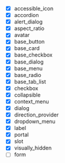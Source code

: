 - [x] accessible_icon
- [x] accordion
- [x] alert_dialog
- [x] aspect_ratio
- [x] avatar
- [x] base_button
- [x] base_card
- [x] base_checkbox
- [x] base_dialog
- [x] base_menu
- [x] base_radio
- [x] base_tab_list
- [x] checkbox
- [x] collapsible
- [x] context_menu
- [x] dialog
- [x] direction_provider
- [x] dropdown_menu
- [x] label
- [x] portal
- [x] slot
- [x] visually_hidden
- [ ] form

